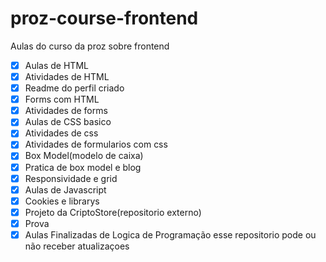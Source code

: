 # proz-course-frontend
Aulas do curso da proz sobre frontend
- [x] Aulas de HTML
- [x] Atividades de HTML
- [x] Readme do perfil criado
- [x] Forms com HTML
- [x] Atividades de forms 
- [x] Aulas de CSS basico
- [x] Atividades de css
- [x] Atividades de formularios com css  
- [x] Box Model(modelo de caixa)
- [x] Pratica de box model e blog
- [x] Responsividade e grid
- [x] Aulas de Javascript
- [x] Cookies e librarys
- [x] Projeto da CriptoStore(repositorio externo)
- [x] Prova
- [x] Aulas Finalizadas de Logica de Programação esse repositorio pode ou não receber atualizaçoes
